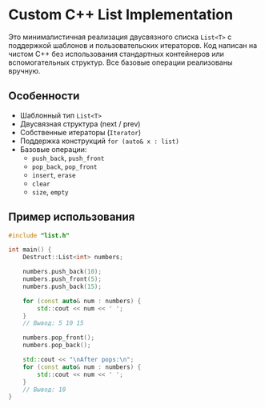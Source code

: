 # Custom C++ List Implementation

Это минималистичная реализация двусвязного списка `List<T>` с поддержкой шаблонов и пользовательских итераторов. Код написан на чистом C++ без использования стандартных контейнеров или вспомогательных структур. Все базовые операции реализованы вручную.

## Особенности

- Шаблонный тип `List<T>`
- Двусвязная структура (next / prev)
- Собственные итераторы (`Iterator`)
- Поддержка конструкций `for (auto& x : list)`
- Базовые операции:
  - `push_back`, `push_front`
  - `pop_back`, `pop_front`
  - `insert`, `erase`
  - `clear`
  - `size`, `empty`

## Пример использования

```cpp
#include "list.h"

int main() {
    Destruct::List<int> numbers;

    numbers.push_back(10);
    numbers.push_front(5);
    numbers.push_back(15);

    for (const auto& num : numbers) {
        std::cout << num << ' ';
    }
    // Вывод: 5 10 15

    numbers.pop_front();
    numbers.pop_back();

    std::cout << "\nAfter pops:\n";
    for (const auto& num : numbers) {
        std::cout << num << ' ';
    }
    // Вывод: 10
}
